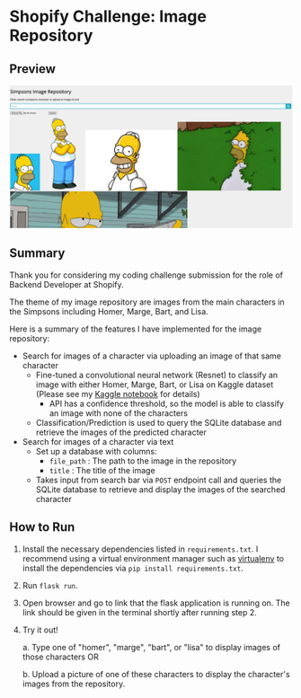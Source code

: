 # Shopify Challenge: Image Repository

## Preview

![](readme_images/ui_preview.png)

## Summary

Thank you for considering my coding challenge submission for the role of Backend Developer at Shopify.

The theme of my image repository are images from the main characters in the Simpsons including Homer, Marge, Bart, and Lisa. 

Here is a summary of the features I have implemented for the image repository:

- Search for images of a character via uploading an image of that same character
  - Fine-tuned a convolutional neural network (Resnet) to classify an image with either Homer, Marge, Bart, or Lisa on Kaggle dataset (Please see my [Kaggle notebook](https://github.com/lauradang/simpson-image-repository/blob/main/simpsons-fastai.ipynb) for details)
    - API has a confidence threshold, so the model is able to classify an image with none of the characters 
  - Classification/Prediction is used to query the SQLite database and retrieve the images of the predicted character
- Search for images of a character via text
  - Set up a database with columns:
    -  `file_path` : The path to the image in the repository
    - `title` : The title of the image
  - Takes input from search bar via `POST` endpoint call and queries the SQLite database to retrieve and display the images of the searched character

## How to Run

1. Install the necessary dependencies listed in `requirements.txt`. I recommend using a virtual environment manager such as [virtualenv](https://virtualenv.pypa.io/en/latest/) to install the dependencies via `pip install requirements.txt`.

2. Run `flask run`.

3. Open browser and go to link that the flask application is running on. The link should be given in the terminal shortly after running step 2.

4. Try it out! 

   a. Type one of "homer", "marge", "bart", or "lisa" to display images of those characters OR

   b. Upload a picture of one of these characters to display the character's images from the repository.

